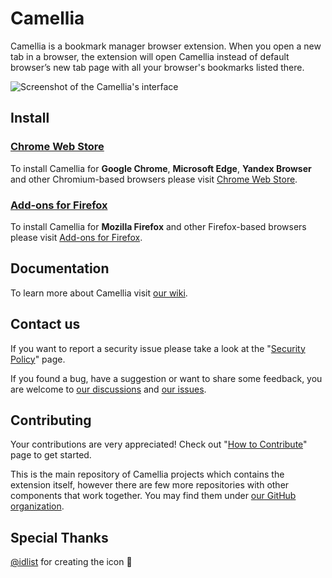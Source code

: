 # Camellia

Camellia is a bookmark manager browser extension. When you open a new tab in a browser, the extension will open Camellia instead of default browser’s new tab page with all your browser's bookmarks listed there.

![Screenshot of the Camellia's interface](https://github.com/camellia-app/camellia/assets/12474739/6c8ff946-5b08-4d20-8f31-9987900b78a3)

## Install

### [Chrome Web Store](https://chrome.google.com/webstore/detail/mamdkoclkocaejomjcaldmlgfgkgalnl)

To install Camellia for **Google Chrome**, **Microsoft Edge**, **Yandex Browser** and other Chromium-based browsers please visit [Chrome Web Store](https://chrome.google.com/webstore/detail/mamdkoclkocaejomjcaldmlgfgkgalnl).

### [Add-ons for Firefox](https://addons.mozilla.org/en-US/firefox/addon/camellia-app/)

To install Camellia for **Mozilla Firefox** and other Firefox-based browsers please visit [Add-ons for Firefox](https://addons.mozilla.org/en-US/firefox/addon/camellia-app/).

## Documentation

To learn more about Camellia visit [our wiki](https://github.com/camellia-app/camellia/wiki).

## Contact us

If you want to report a security issue please take a look at the "[Security Policy](https://github.com/camellia-app/camellia/wiki/Security-Policy)" page.

If you found a bug, have a suggestion or want to share some feedback, you are welcome to [our discussions](https://github.com/camellia-app/camellia/discussions) and [our issues](https://github.com/camellia-app/camellia/issues).

## Contributing

Your contributions are very appreciated! Check out "[How to Contribute](https://github.com/camellia-app/camellia/wiki/How-to-Contribute)" page to get started.

This is the main repository of Camellia projects which contains the extension itself, however there are few more repositories with other components that work together. You may find them under [our GitHub organization](https://github.com/camellia-app).

## Special Thanks

[@idlist](https://github.com/idlist) for creating the icon 🤩
